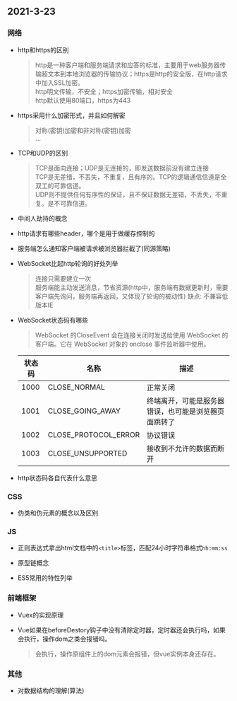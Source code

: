 ## 2021-3-23

### 网络

* http和https的区别  
    > http是一种客户端和服务端请求和应答的标准，主要用于web服务器传输超文本到本地浏览器的传输协议；https是http的安全版，在http请求中加入SSL加密。  
    > http明文传输，不安全；https加密传输，相对安全  
    > http默认使用80端口，https为443

* https采用什么加密形式，并且如何解密  
    > 对称(密钥)加密和非对称(密钥)加密  
    > ...

* TCP和UDP的区别  
    > TCP是面向连接；UDP是无连接的，即发送数据前没有建立连接  
    > TCP是无差错，不丢失，不重复，且有序的。TCP的逻辑通信信道是全双工的可靠信道。  
    > UDP则不提供任何有序性的保证，且不保证数据无差错，不丢失，不重复。是不可靠信道。


* 中间人劫持的概念  

* http请求有哪些header，哪个是用于做缓存控制的

* 服务端怎么通知客户端被请求被浏览器拦截了(同源策略)

* WebSocket比起http轮询的好处列举
    > 连接只需要建立一次  
    > 服务端能主动发送消息，节省资源(http中，服务端有数据更新时，需要客户端先询问，服务端再返回，又体现了轮询的被动性)
    > 缺点: 不兼容低版本IE

* WebSocket状态码有哪些
    > WebSocket 的CloseEvent 会在连接关闭时发送给使用 WebSocket 的客户端。它在 WebSocket 对象的 onclose 事件监听器中使用。

    | 状态码 | 名称 | 描述 |
    | ---- | ---- | --- |
    | 1000 | CLOSE_NORMAL |正常关闭 |
    | 1001 | CLOSE_GOING_AWAY |终端离开，可能是服务器错误，也可能是浏览器页面跳转了 |
    | 1002 | CLOSE_PROTOCOL_ERROR |协议错误 |
    | 1003 | CLOSE_UNSUPPORTED | 接收到不允许的数据而断开 |

* http状态码各自代表什么意思

### CSS

* 伪类和伪元素的概念以及区别

### JS

* 正则表达式拿出html文档中的`<title>`标签，匹配24小时字符串格式`hh:mm:ss`

* 原型链概念

* ES5常用的特性列举

### 前端框架

* Vuex的实现原理

* Vue如果在beforeDestory钩子中没有清除定时器，定时器还会执行吗，如果会执行，操作dom之类会报错吗。  
    > 会执行，操作原组件上的dom元素会报错，但vue实例本身还存在。

### 其他

* 对数据结构的理解(算法)